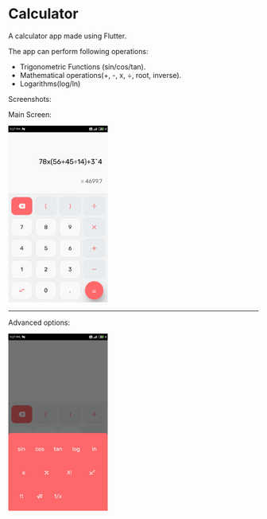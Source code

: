 # Calculator

A calculator app made using Flutter.

The app can perform following operations:
- Trigonometric Functions (sin/cos/tan).
- Mathematical operations(+, -, x, ÷, root, inverse).
- Logarithms(log/ln)

Screenshots:

Main Screen:

<img src="images/main_screen.jpg" width="200">

---

Advanced options:

<img src="images/adv_screen.jpg" width="200">
